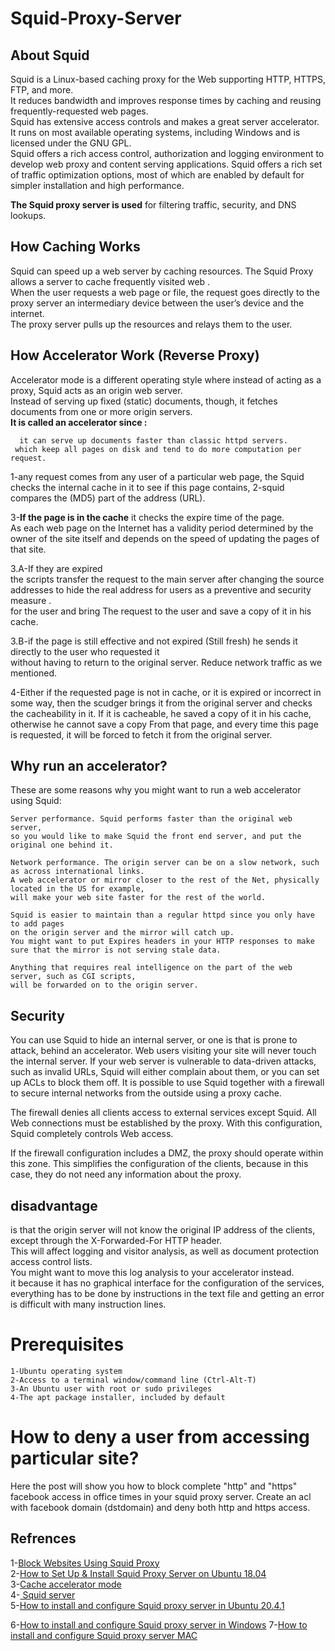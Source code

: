 # Squid-Proxy-Server


## About Squid

Squid is a Linux-based  caching proxy for the Web supporting HTTP, HTTPS, FTP, and more. <br>
It reduces bandwidth and improves response times by caching and reusing frequently-requested web pages. <br>
Squid has extensive access controls and makes a great server accelerator. It runs on most available operating systems, including Windows and is licensed under the GNU GPL.<br> 
Squid offers a rich access control, authorization and logging environment to develop web proxy and content serving applications. Squid offers a rich set of traffic optimization options, most of which are enabled by default for simpler installation and high performance. 

**The Squid proxy server is used** for filtering traffic, security, and DNS lookups.



## How Caching Works
 Squid can speed up a web server by caching resources. The Squid Proxy allows a server to cache frequently visited web .<br>
 When the user requests a web page or file, the request goes directly to the proxy server an intermediary device  between the user’s device and the internet.<br> The proxy server pulls up the resources and relays them to the user.

## How Accelerator Work  (Reverse Proxy)


 Accelerator mode is a different operating style where instead of acting as a proxy, Squid acts as an origin web server. <br>
 Instead of serving up fixed (static) documents, though, it fetches documents from one or more origin servers. <br>
**It is called an accelerator since :** 

      it can serve up documents faster than classic httpd servers.
     which keep all pages on disk and tend to do more computation per request. 



1-any request comes from any user of a particular web page, the Squid checks the internal cache in it to see if this page contains,
2-squid compares the (MD5) part of the address (URL). <br> 

3-**If the page is in the cache** it checks the expire time of the page. <br> 
As each web page on the Internet has a validity period determined by the owner of the site itself and 
depends on the speed of updating the pages of that site.

   3.A-If they are expired <br>
the scripts transfer the request to the main server after changing the source addresses to hide the real address 
for users as a preventive and security measure .<br> for the user and bring The request to the user and save a copy of it in his cache. 

3.B-if the page is still effective and not expired (Still fresh) he sends it directly to the user
who requested it <br> without having to return to the original server. Reduce network traffic as we mentioned. <br>


4-Either if the requested page is not in cache, or it is expired or incorrect in some way, then the scudger brings it from the original server and checks the cacheability in it. If it is cacheable, he saved a copy of it in his cache, otherwise he cannot save a copy From that page, and every time this page is requested, it will be forced to fetch it from the original server.








## Why run an accelerator?

These are some reasons why you might want to run a web accelerator using Squid:

    Server performance. Squid performs faster than the original web server, 
    so you would like to make Squid the front end server, and put the original one behind it.
    
    Network performance. The origin server can be on a slow network, such as across international links.
    A web accelerator or mirror closer to the rest of the Net, physically located in the US for example,
    will make your web site faster for the rest of the world.

    Squid is easier to maintain than a regular httpd since you only have to add pages 
    on the origin server and the mirror will catch up. 
    You might want to put Expires headers in your HTTP responses to make sure that the mirror is not serving stale data.

    Anything that requires real intelligence on the part of the web server, such as CGI scripts, 
    will be forwarded on to the origin server.
   
   
## Security

You can use Squid to hide an internal server, or one is that is prone to attack, behind an accelerator. 
Web users visiting your site will never touch the internal server. If your web server is vulnerable to data-driven attacks, such as invalid URLs, Squid will either complain about them, or you can set up ACLs to block them off.
It is possible to use Squid together with a firewall to secure internal networks from the outside using a proxy cache. <br>

The firewall denies all clients access to external services except Squid. All Web connections must be established by the proxy. 
With this configuration, Squid completely controls Web access.<br>

If the firewall configuration includes a DMZ, the proxy should operate within this zone.
This simplifies the configuration of the clients, because in this case, they do not need any information about the proxy.

    
    
##  disadvantage 
is that the origin server will not know the original IP address of the clients, except through the X-Forwarded-For HTTP header.<br>
This will affect logging and visitor analysis, as well as document protection access control lists.<br>
You might want to move this log analysis to your accelerator instead.<br>
it because it has no graphical interface for the configuration of the services, everything has to be done by instructions in the text file and getting an error is difficult with many instruction lines. 




# Prerequisites

    1-Ubuntu operating system
    2-Access to a terminal window/command line (Ctrl-Alt-T)
    3-An Ubuntu user with root or sudo privileges
    4-The apt package installer, included by default








# How to deny a user from accessing particular site?





Here the post will show you how to block complete "http" and "https" facebook access in office times in your squid proxy server. Create an acl with facebook domain (dstdomain) and deny both http and https access.



## Refrences 



1-[Block Websites Using Squid Proxy](https://www.toolbox.com/tech/operating-systems/question/block-websites-using-squid-proxy-020812/) <br>
2-[How to Set Up & Install Squid Proxy Server on Ubuntu 18.04](https://phoenixnap.com/kb/setup-install-squid-proxy-server-ubuntu)<br>
3-[Cache accelerator mode](https://projects.horms.net/projects/redundant_linux_paper/related/squid/detail/accel.html)<br>
4-[ Squid server ](https://www.slideshare.net/rohitphulsunge/squid-server)<br>
5-[How to install and configure Squid proxy server in Ubuntu 20.4.1](https://www.youtube.com/watch?v=QQ8GyUi2GNg&list=LL&index=3&t=378s) <br>

6-[How to install and configure Squid proxy server in Windows](https://techencyclopedia.wordpress.com/2018/04/07/how-to-install-and-configure-squid-proxy-on-windows/)
7-[How to install and configure Squid proxy server MAC](https://howchoo.com/mac/how-to-set-up-a-proxy-server-on-mac)
